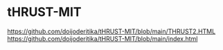 # tHRUST-MIT
https://github.com/doijoderitika/tHRUST-MIT/blob/main/THRUST2.HTML
https://github.com/doijoderitika/tHRUST-MIT/blob/main/index.html
